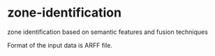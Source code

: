 # zone-identification
zone identification based on semantic features and fusion techniques

Format of the input data is ARFF file.

